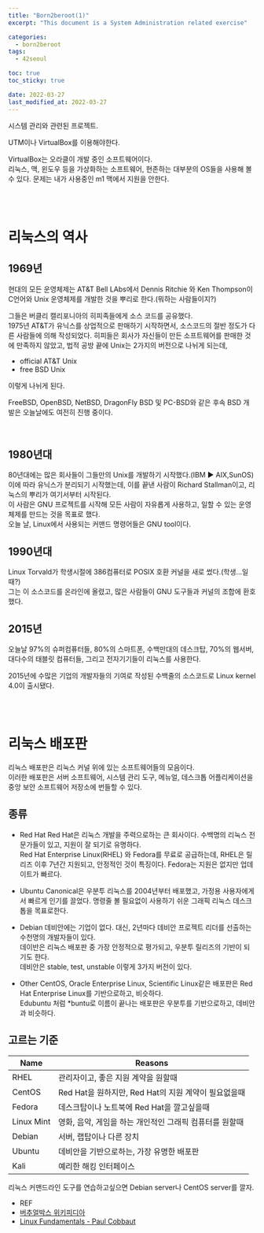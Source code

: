 ```yaml
---
title: "Born2beroot(1)"
excerpt: "This document is a System Administration related exercise"

categories:
  - born2beroot
tags:
  - 42seoul

toc: true
toc_sticky: true

date: 2022-03-27
last_modified_at: 2022-03-27
---
```


시스템 관리와 관련된 프로젝트.

UTM이나 VirtualBox를 이용해야한다.

VirtualBox는 오라클이 개발 중인 소프트웨어이다.  
리눅스, 맥, 윈도우 등을 가상화하는 소프트웨어, 현존하는 대부분의 OS들을 사용해 볼 수 있다.
문제는 내가 사용중인 m1 맥에서 지원을 안한다.

<br><br>

# 리눅스의 역사

## 1969년

현대의 모든 운영체제는 AT&T Bell LAbs에서 Dennis Ritchie 와 Ken Thompson이 C언어와 Unix 운영체제를 개발한 것을 뿌리로 한다.(뭐하는 사람들이지?)

그들은 버클리 캘리포니아의 히피족들에게 소스 코드를 공유했다.  
1975년 AT&T가 유닉스를 상업적으로 판매하기 시작하면서, 소스코드의 절반 정도가 다른 사람들에 의해 작성되었다.
히피들은 회사가 자신들이 만든 소프트웨어를 판매한 것에 만족하지 않았고, 법적 공방 끝에 Unix는 2가지의 버전으로 나뉘게 되는데,

- official AT&T Unix
- free BSD Unix

이렇게 나뉘게 된다.

FreeBSD, OpenBSD, NetBSD, DragonFly BSD 및 PC-BSD와 같은 후속 BSD 개발은 오늘날에도 여전히 진행 중이다.

<br>

## 1980년대

80년대에는 많은 회사들이 그들만의 Unix를 개발하기 시작했다.(IBM ► AIX,SunOS)  
이에 따라 유닉스가 분리되기 시작했는데, 이를 끝낸 사람이 Richard Stallman이고, 리눅스의 뿌리가 여기서부터 시작된다.  
이 사람은 GNU 프로젝트를 시작해 모든 사람이 자유롭게 사용하고, 일할 수 있는 운영체제를 만드는 것을 목표로 했다.  
오늘 날, Linux에서 사용되는 커맨드 명령어들은 GNU tool이다.

## 1990년대

Linux Torvald가 학생시절에 386컴퓨터로 POSIX 호환 커널을 새로 썼다.(학생...일때?)  
그는 이 소스코드를 온라인에 올렸고, 많은 사람들이 GNU 도구들과 커널의 조합에 환호했다.

## 2015년

오늘날 97%의 슈퍼컴퓨터들, 80%의 스마트폰, 수백만대의 데스크탑, 70%의 웹서버, 대다수의 태블릿 컴퓨터들, 그리고 전자기기들이 리눅스를 사용한다.

2015년에 수많은 기업의 개발자들의 기여로 작성된 수백줄의 소스코드로 Linux kernel 4.0이 출시됐다.

<br><br>

# 리눅스 배포판

리눅스 배포판은 리눅스 커널 위에 있는 소프트웨어들의 모음이다.  
이러한 배포판은 서버 소프트웨어, 시스템 관리 도구, 메뉴얼, 데스크톱 어플리케이션을 중앙 보안 소프트웨어 저장소에 번들할 수 있다.

## 종류

- Red Hat
  Red Hat은 리눅스 개발을 주력으로하는 큰 회사이다. 수백명의 리눅스 전문가들이 있고, 지원이 잘 되기로 유명하다.  
  Red Hat Enterprise Linux(RHEL) 와 Fedora를 무료로 공급하는데, RHEL은 릴리즈 이후 7년간 지원되고, 안정적인 것이 특징이다.
  Fedora는 지원은 없지만 업데이트가 빠르다.

- Ubuntu
  Canonical은 우분투 리눅스를 2004년부터 배포했고, 가정용 사용자에게서 빠르게 인기를 끌었다.
  명령줄 볼 필요없이 사용하기 쉬운 그래픽 리눅스 데스크톱을 목표로한다.

- Debian
  데비안에는 기업이 없다. 대신, 2년마다 데비안 프로젝트 리더를 선출하는 수천명의 개발자들이 있다.  
  데이반은 리눅스 배포판 중 가장 안정적으로 평가되고, 우분투 릴리즈의 기반이 되기도 한다.  
  데비안은 stable, test, unstable 이렇게 3가지 버전이 있다.

- Other
  CentOS, Oracle Enterprise Linux, Scientific Linux같은 배포판은 Red Hat Enterprise Linux를 기반으로하고, 비슷하다.  
  Edubuntu 처럼 \*buntu로 이름이 끝나는 배포판은 우분투를 기반으로하고, 데비안과 비슷하다.

## 고르는 기준

| Name       | Reasons                                                 |
| ---------- | ------------------------------------------------------- |
| RHEL       | 관리자이고, 좋은 지원 계약을 원할때                     |
| CentOS     | Red Hat을 원하지만, Red Hat의 지원 계약이 필요없을때    |
| Fedora     | 데스크탑이나 노트북에 Red Hat을 깔고싶을때              |
| Linux Mint | 영화, 음악, 게임을 하는 개인적인 그래픽 컴퓨터를 원할때 |
| Debian     | 서버, 랩탑이나 다른 장치                                |
| Ubuntu     | 데비안을 기반으로하는, 가장 유명한 배포판               |
| Kali       | 예리한 해킹 인터페이스                                  |

리눅스 커맨드라인 도구를 연습하고싶으면 Debian server나 CentOS server를 깔자.

- REF
- [버추얼박스 위키피디아](https://ko.wikipedia.org/wiki/%EB%B2%84%EC%B6%94%EC%96%BC%EB%B0%95%EC%8A%A4)
- [Linux Fundamentals - Paul Cobbaut](https://linux-training.be/linuxfun.pdf)
